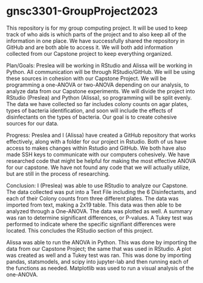 # gnsc3301-GroupProject2023
This repository is for my group computing project. It will be used to keep track of who aids is which parts of the project and to also keep all of the information in one place. 
We have successfully shared the repository in GitHub and are both able to access it. We will both add information collected from our Capstone project to keep everything organized. 

Plan/Goals:
  Preslea will be working in RStudio and Alissa will be working in Python. All communication will be through RStudio/GitHub. We will be using these sources in cohesion with our Capstone Project. We will be programming a one-ANOVA or two-ANOVA depending on our analysis, to analyze data from our Capstone experiments. We will divide the project into RStudio (Preslea) and Python (Alissa), so programming will be split evenly. The data we have collected so far includes colony counts on agar plates, types of bacteria identification, and soon will include the effects of disinfectants on the types of bacteria. Our goal is to create cohesive sources for our data.

Progress:
  Preslea and I (Alissa) have created a GitHub repository that works effectively, along with a folder for our project in Rstudio. Both of us have access to makes changes within Rstudio and GitHub. We both have also made SSH keys to communicate with our computers cohesively. We have researched code that might be helpful for making the most effective ANOVA for our capstone. We have not found any code that we will actually utilize, but are still in the process of researching.

Conclusion:
  I (Preslea) was able to use RStudio to analyze our Capstone. The data collected was put into a Text File including the 6 Disinfectants, and each of their Colony counts from three different plates. The data was imported from text, making a 2x19 table. This data was then able to be analyzed through a One-ANOVA. The data was plotted as well. A summary was ran to determine significant differences, or P-values. A Tukey test was performed to indicate where the specific signifiant differences were located. This concludes the RStudio section of this project.
  
  Alissa was able to run the ANOVA in Python. This was done by importing the data from our Capstone Project; the same that was used in RStudio. A plot was created as well and a Tukey test was ran. This was done by importing pandas, statsmodels, and scipy into jupyter-lab and then running each of the functions as needed. Matplotlib was used to run a visual analysis of the one-ANOVA. 